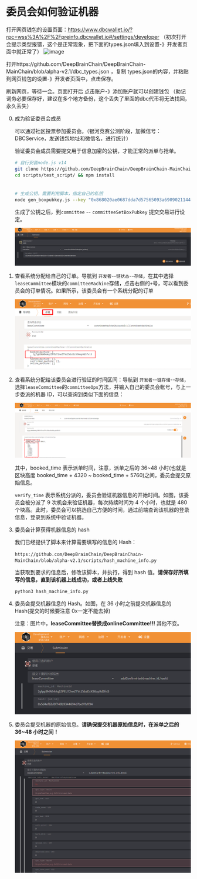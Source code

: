 # 委员会如何验证机器

打开网页钱包的设置页面：https://www.dbcwallet.io/?rpc=wss%3A%2F%2Fpreinfo.dbcwallet.io#/settings/developer （初次打开会提示类型报错，这个是正常现象，把下面的types.json填入到设置-》开发者页面中就正常了）
![image](https://user-images.githubusercontent.com/32829693/129827244-c8e1e2af-1132-43c7-a71e-87907e00c35e.png)


打开https://github.com/DeepBrainChain/DeepBrainChain-MainChain/blob/alpha-v2.1/dbc_types.json ，复制 types.json的内容，并粘贴到网页钱包的设置-》开发者页面中，点击保存。

刷新网页，等待一会。页面打开后 点击账户-》添加账户就可以创建钱包 （助记词务必要保存好，建议在多个地方备份，这个丢失了里面的dbc代币将无法找回，永久丢失）

0. 成为验证委员会成员

    可以通过社区投票参加委员会。（银河竞赛公测阶段，加微信号：DBCService，发送钱包地址和微信名，进行统计）

    验证委员会成员需要提交用于信息加密的公钥，才能正常的派单与抢单。

    ```bash
    # 自行安装node.js v14
    git clone https://github.com/DeepBrainChain/DeepBrainChain-MainChain.git && cd DeepBrainChain-MainChain && git checkout alpha-v2.1
    cd scripts/test_script/ && npm install
    
    
    # 生成公钥，需要利用脚本，指定自己的私钥
    node gen_boxpubkey.js --key "0x868020ae0687dda7d57565093a69090211449845a7e11453612800b663307246"
    ```

    生成了公钥之后，到`committee` -- `committeeSetBoxPubkey` 提交交易进行设定。

    ![image-20210623145108399](bonding_machine.assets/image-20210623145108399.png)

1. 查看系统分配给自己的订单。导航到 `开发者`--`链状态`--`存储`，在其中选择`leaseCommittee`模块的`committeeMachine`存储，点击右侧的`+`号，可以看到委员会的订单情况。如果所示，该委员会有一个系统分配的订单

   ![image-20210601164137286](bonding_machine.assets/image-20210601164137286.png)

2. 查看系统分配给该委员会进行验证的时间区间：导航到 `开发者`--`链存储`--`存储`，选择`leaseCommittee`的`committeeOps`方法，并输入自己的委员会帐号，与上一步委派的机器 ID，可以查询到类似下面的信息：

   ![image-20210601164631426](bonding_machine.assets/image-20210601164631426.png)

   其中，booked_time 表示派单时间，注意，派单之后的 36~48 小时(也就是区块高度 booked_time + 4320 ~ booked_time + 5760)之间，委员会提交原始信息。

   `verify_time` 表示系统分派的，委员会验证机器信息的开始时间。如图，该委员会被分派了 9 次机会来验证机器，每次持续时间为 4 个小时，也就是 480 个块高。此时，委员会可以挑选自己方便的时间，通过前端查询该机器的登录信息，登录到系统中验证机器。

3. 委员会计算获得机器信息的 hash

   我们已经提供了脚本来计算需要填写的信息的 Hash：

   `https://github.com/DeepBrainChain/DeepBrainChain-MainChain/blob/alpha-v2.1/scripts/hash_machine_info.py`

   当获取到要求的信息后，修改该脚本，并执行，得到 hash 值。**请保存好所填写的信息，直到该机器上线成功，或者上线失败**

   ```bash
   python3 hash_machine_info.py
   ```

4. 委员会提交机器信息的 Hash。如图，在 36 小时之前提交机器信息的 Hash(提交的时候要注意 0x一定不能去掉)

   注意：图片中，**leaseCommittee替换成onlineCommittee!!!** 其他不变。
   
   ![image-20210601165736511](bonding_machine.assets/image-20210601165736511.png)
   
5. 委员会提交机器的原始信息。**请确保提交机器原始信息时，在派单之后的 36~48 小时之间！**

   ![image-20210601165851303](bonding_machine.assets/image-20210601165851303.png)
